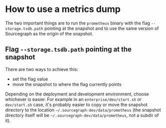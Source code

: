# How to use a metrics dump

The two important things are to run the `prometheus` binary with the flag `--storage.tsdb.path` pointing at the snapshot and
to use the same version of Sourcegraph as the origin of the snapshot.

## Flag `--storage.tsdb.path` pointing at the snapshot

There are two ways to achieve this:

- set the flag value
- move the snapshot to where the flag currently points

Depending on the deployment and development environment, choose whichever is easier. For example in an `enterprise/dev/start.sh` or
`dev/start.sh` case, it's probably easier to copy or move the snapshot directory to the location
 `~/.sourcegraph-dev/data/prometheus` (the snapshot directory itself will be `~/.sourcegraph-dev/data/prometheus`, not a
 subdir of it).
 
